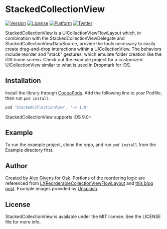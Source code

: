 # StackedCollectionView

[![Version](https://img.shields.io/cocoapods/v/StackedCollectionView.svg?style=flat)](http://cocoapods.org/pods/StackedCollectionView)
[![License](https://img.shields.io/cocoapods/l/StackedCollectionView.svg?style=flat)](http://cocoapods.org/pods/StackedCollectionView)
[![Platform](https://img.shields.io/cocoapods/p/StackedCollectionView.svg?style=flat)](http://cocoapods.org/pods/StackedCollectionView)
[![Twitter](https://img.shields.io/badge/twitter-%40oakstudios-blue.svg)](http://twitter.com/oakstudios)

StackedCollectionView is a UICollectionViewFlowLayout which, in combination with the StackedCollectionViewDelegate and StackedCollectionViewDataSource, provide the tools necessary to easily create drag-and-drop interactions within a UICollectionView. The behaviors include reorder and "stack" gestures, which emulate folder creation like the iOS home screen. Check out the example project for a customized UICollectionView similar to what is used in Dropmark for iOS.

## Installation

Install the library through [CocoaPods](http://cocoapods.org). Add the following line to your Podfile, then run `pod install`.

```ruby
pod 'StackedCollectionView', '~> 1.0'
```

StackedCollectionView supports iOS 9.0+.

## Example

To run the example project, clone the repo, and run `pod install` from the Example directory first.

## Author

Created by [Alex Givens](http://alexgivens.com) for [Oak](https://oak.is). Portions of the reordering logic are referenced from [LXReorderableCollectionViewFlowLayout](https://github.com/lxcid/LXReorderableCollectionViewFlowLayout) and [this blog post](http://blog.karmadust.com/drag-and-rearrange-uicollectionviews-through-layouts/). Example images provided by [Unsplash](https://unsplash.com).

## License

StackedCollectionView is available under the MIT license. See the LICENSE file for more info.
